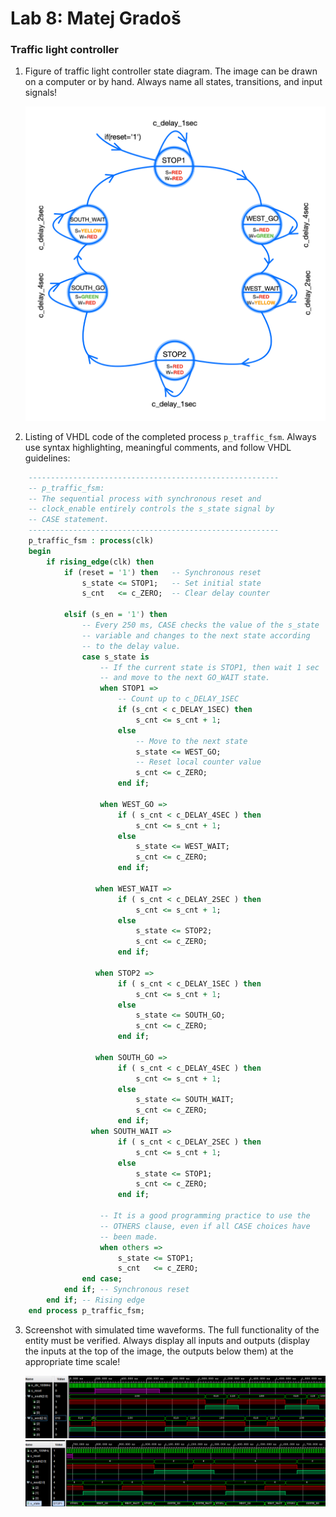 # Lab 8: Matej Gradoš

### Traffic light controller

1. Figure of traffic light controller state diagram. The image can be drawn on a computer or by hand. Always name all states, transitions, and input signals!

   ![your figure](https://github.com/mathieux95/digital-electronics-1/blob/main/labs/08-traffic_lights/images/state_diagram_traffic-lights08.png)

2. Listing of VHDL code of the completed process `p_traffic_fsm`. Always use syntax highlighting, meaningful comments, and follow VHDL guidelines:

```vhdl
    --------------------------------------------------------
    -- p_traffic_fsm:
    -- The sequential process with synchronous reset and 
    -- clock_enable entirely controls the s_state signal by 
    -- CASE statement.
    --------------------------------------------------------
    p_traffic_fsm : process(clk)
    begin
        if rising_edge(clk) then
            if (reset = '1') then   -- Synchronous reset
                s_state <= STOP1;   -- Set initial state
                s_cnt   <= c_ZERO;  -- Clear delay counter

            elsif (s_en = '1') then
                -- Every 250 ms, CASE checks the value of the s_state 
                -- variable and changes to the next state according 
                -- to the delay value.
                case s_state is
                    -- If the current state is STOP1, then wait 1 sec
                    -- and move to the next GO_WAIT state.
                    when STOP1 =>
                        -- Count up to c_DELAY_1SEC
                        if (s_cnt < c_DELAY_1SEC) then
                            s_cnt <= s_cnt + 1;
                        else
                            -- Move to the next state
                            s_state <= WEST_GO;
                            -- Reset local counter value
                            s_cnt <= c_ZERO;
                        end if;

                    when WEST_GO =>
                        if ( s_cnt < c_DELAY_4SEC ) then
                            s_cnt <= s_cnt + 1; 
                        else
                            s_state <= WEST_WAIT;
                            s_cnt <= c_ZERO;
                        end if;
                        
                   when WEST_WAIT =>
                        if ( s_cnt < c_DELAY_2SEC ) then
                            s_cnt <= s_cnt + 1; 
                        else
                            s_state <= STOP2;
                            s_cnt <= c_ZERO;
                        end if;
                        
                   when STOP2 =>
                        if ( s_cnt < c_DELAY_1SEC ) then
                            s_cnt <= s_cnt + 1; 
                        else
                            s_state <= SOUTH_GO;
                            s_cnt <= c_ZERO;
                        end if;
                        
                   when SOUTH_GO =>
                        if ( s_cnt < c_DELAY_4SEC ) then
                            s_cnt <= s_cnt + 1; 
                        else
                            s_state <= SOUTH_WAIT;
                            s_cnt <= c_ZERO;
                        end if;
                  when SOUTH_WAIT =>
                        if ( s_cnt < c_DELAY_2SEC ) then
                            s_cnt <= s_cnt + 1; 
                        else
                            s_state <= STOP1;
                            s_cnt <= c_ZERO;
                        end if;
                    
                    -- It is a good programming practice to use the 
                    -- OTHERS clause, even if all CASE choices have 
                    -- been made.
                    when others =>
                        s_state <= STOP1;
                        s_cnt   <= c_ZERO;
                end case;
            end if; -- Synchronous reset
        end if; -- Rising edge
    end process p_traffic_fsm;
```

3. Screenshot with simulated time waveforms. The full functionality of the entity must be verified. Always display all inputs and outputs (display the inputs at the top of the image, the outputs below them) at the appropriate time scale!

   ![your figure](https://github.com/mathieux95/digital-electronics-1/blob/main/labs/08-traffic_lights/images/simulated_waveforms.png)
   ![your figure](https://github.com/mathieux95/digital-electronics-1/blob/main/labs/08-traffic_lights/images/zoomed_in_simulated_waveforms.png)

